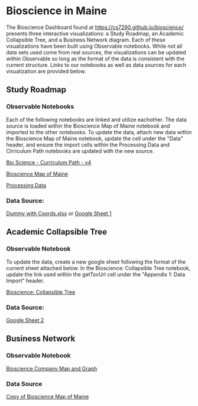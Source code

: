 # Bioscience in Maine
The Bioscience Dashboard found at https://cs7290.github.io/bioscience/ presents three interactive visualizations: a Study Roadmap, an Academic Collapsible Tree, and a Business Network diagram.  Each of these visualizations have been built using Observable notebooks.  While not all data sets used come from real sources, the visualizations can be updated within Observable so long as the format of the data is consistent with the current structure.  Links to our notebooks as well as data sources for each visualization are provided below.

## Study Roadmap
### Observable Notebooks
Each of the following notebooks are linked and utilize eachother.  The data source is loaded within the Bioscience Map of Maine notebook and imported to the other notebooks.  To update the data, attach new data within the Bioscience Map of Maine notebook, update the cell under the "Data" header, and ensure the import cells within the Processing Data and Cirriculum Path notebooks are updated with the new source.  

[Bio Science - Curriculum Path - v4](https://observablehq.com/d/6e8d9850958ed584)

[Bioscience Map of Maine](https://observablehq.com/@derekgmuse/bioscience-map)

[Processing Data](https://observablehq.com/@cs7290/processing-data)

### Data Source:
[Dummy with Coords.xlsx](https://github.com/cs7290/bioscience/blob/56278b5f423b026808c6d14ac7fe68d1be940bbd/data/Dummy%20with%20Coords.xlsx)
or
[Google Sheet 1](https://docs.google.com/spreadsheets/d/1an294Zl18uYTE8s1F6WDqgOvD9jiiMB6/edit?usp=sharing&ouid=104079180438478329591&rtpof=true&sd=true)


## Academic Collapsible Tree
### Observable Notebook
To update the data, create a new google sheet following the format of the current sheet attached below.  In the Bioscience: Collapsible Tree notebook, update the link used within the getTsvUrl cell under the "Appendix 1: Data Import" header.  

[Bioscience: Collapsible Tree](https://observablehq.com/@aaronfihn/bioscience-collapsible-tree-1-0-0)

### Data Source:
[Google Sheet 2](https://docs.google.com/spreadsheets/d/1X8SNuN75ASXs34Opg2vUDFGSSsaviK9oXn0tYE-ppKo/edit?usp=sharing)


## Business Network 
### Observable Notebook
[Bioscience Company Map and Graph](https://observablehq.com/d/a87ed5abd750078a)

### Data Source
[Copy of Bioscience Map of Maine](https://github.com/cs7290/bioscience/blob/main/data/Copy%20of%20Bioscience%20Map%20of%20Maine%20company-town.xlsx)

